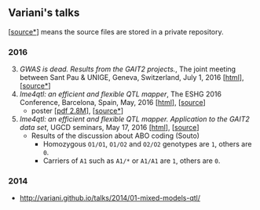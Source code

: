 ## Variani's talks

[[source*](#)] means the source files are stored in a private repository.


### 2016 

3. _GWAS is dead. Results from the GAIT2 projects._, The joint meeting between Sant Pau & UNIGE, Geneva, Switzerland, July 1, 2016 [[html](http://ugcd.github.io/Public/GAIT2/planning/02-2016/talk-gait2-gwas-2016.html)], [[source*](https://github.com/ugcd/GAIT2/tree/master/planning/02-2016/talk-gait2-gwas-2016)]
2. _lme4qtl: an efficient and flexible QTL mapper_, The ESHG 2016 Conference, Barcelona, Spain, May, 2016 [[html](http://variani.github.io/talks/2016/01-lme4qtl-eshg16/)], [[source](https://github.com/variani/talks/tree/gh-pages/2016/01-lme4qtl-eshg16)]
   * poster [[pdf 2.8M](https://github.com/variani/talks/raw/gh-pages/2016/01-lme4qtl-eshg16/poster/5262_ziyatdinov.PDF)], [[source*](https://github.com/ugcd/Papers/tree/master/18-lme4qtl-tool/ESHG-2016)]
1. _lme4qtl: an efficient and flexible QTL mapper. Application to the GAIT2 data set_, UGCD seminars, May 17, 2016 [[html](http://variani.github.io/talks/2016/01-lme4qtl-eshg16/index-ugcd.html)], [[source](https://github.com/variani/talks/tree/gh-pages/2016/01-lme4qtl-eshg16)]
    * Results of the discussion about ABO coding (Souto)
        * Homozygous `O1/O1`, `O1/O2` and `O2/O2` genotypes are `1`, others are `0`.
        * Carriers of `A1` such as `A1/*` or `A1/A1` are `1`, others are `0`.

### 2014

* http://variani.github.io/talks/2014/01-mixed-models-qtl/
